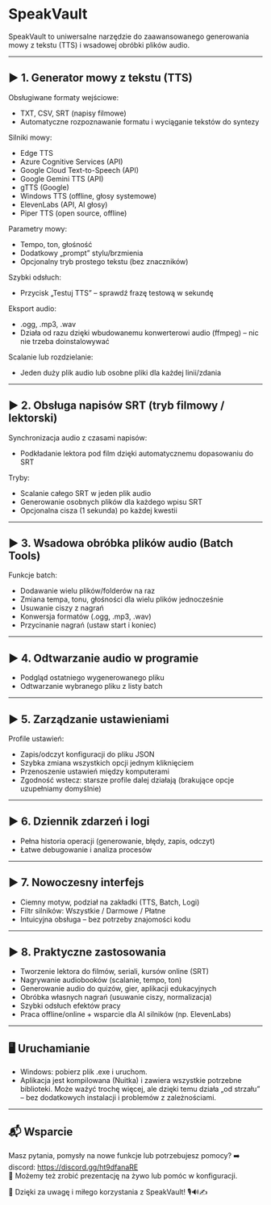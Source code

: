 # SpeakVault

SpeakVault to uniwersalne narzędzie do zaawansowanego generowania mowy z tekstu (TTS) i wsadowej obróbki plików audio.

---

## ▶️ 1. Generator mowy z tekstu (TTS)

Obsługiwane formaty wejściowe:
- TXT, CSV, SRT (napisy filmowe)
- Automatyczne rozpoznawanie formatu i wyciąganie tekstów do syntezy

Silniki mowy:
- Edge TTS
- Azure Cognitive Services (API)
- Google Cloud Text-to-Speech (API)
- Google Gemini TTS (API)
- gTTS (Google)
- Windows TTS (offline, głosy systemowe)
- ElevenLabs (API, AI głosy)
- Piper TTS (open source, offline)

Parametry mowy:
- Tempo, ton, głośność
- Dodatkowy „prompt” stylu/brzmienia
- Opcjonalny tryb prostego tekstu (bez znaczników)

Szybki odsłuch:
- Przycisk „Testuj TTS” – sprawdź frazę testową w sekundę

Eksport audio:
- .ogg, .mp3, .wav
- Działa od razu dzięki wbudowanemu konwerterowi audio (ffmpeg) – nic nie trzeba doinstalowywać

Scalanie lub rozdzielanie:
- Jeden duży plik audio lub osobne pliki dla każdej linii/zdania

---

## ▶️ 2. Obsługa napisów SRT (tryb filmowy / lektorski)

Synchronizacja audio z czasami napisów:
- Podkładanie lektora pod film dzięki automatycznemu dopasowaniu do SRT

Tryby:
- Scalanie całego SRT w jeden plik audio
- Generowanie osobnych plików dla każdego wpisu SRT
- Opcjonalna cisza (1 sekunda) po każdej kwestii

---

## ▶️ 3. Wsadowa obróbka plików audio (Batch Tools)

Funkcje batch:
- Dodawanie wielu plików/folderów na raz
- Zmiana tempa, tonu, głośności dla wielu plików jednocześnie
- Usuwanie ciszy z nagrań
- Konwersja formatów (.ogg, .mp3, .wav)
- Przycinanie nagrań (ustaw start i koniec)

---

## ▶️ 4. Odtwarzanie audio w programie

- Podgląd ostatniego wygenerowanego pliku
- Odtwarzanie wybranego pliku z listy batch

---

## ▶️ 5. Zarządzanie ustawieniami

Profile ustawień:
- Zapis/odczyt konfiguracji do pliku JSON
- Szybka zmiana wszystkich opcji jednym kliknięciem
- Przenoszenie ustawień między komputerami
- Zgodność wstecz: starsze profile dalej działają (brakujące opcje uzupełniamy domyślnie)

---

## ▶️ 6. Dziennik zdarzeń i logi

- Pełna historia operacji (generowanie, błędy, zapis, odczyt)
- Łatwe debugowanie i analiza procesów

---

## ▶️ 7. Nowoczesny interfejs

- Ciemny motyw, podział na zakładki (TTS, Batch, Logi)
- Filtr silników: Wszystkie / Darmowe / Płatne
- Intuicyjna obsługa – bez potrzeby znajomości kodu

---

## ▶️ 8. Praktyczne zastosowania

- Tworzenie lektora do filmów, seriali, kursów online (SRT)
- Nagrywanie audiobooków (scalanie, tempo, ton)
- Generowanie audio do quizów, gier, aplikacji edukacyjnych
- Obróbka własnych nagrań (usuwanie ciszy, normalizacja)
- Szybki odsłuch efektów pracy
- Praca offline/online + wsparcie dla AI silników (np. ElevenLabs)

---

## 🖥️ Uruchamianie

- Windows: pobierz plik .exe i uruchom.
- Aplikacja jest kompilowana  (Nuitka) i zawiera wszystkie potrzebne biblioteki. Może ważyć trochę więcej, ale dzięki temu działa „od strzału” – bez dodatkowych instalacji i problemów z zależnościami.

---

## 📬 Wsparcie

Masz pytania, pomysły na nowe funkcje lub potrzebujesz pomocy?
➡️ discord: https://discord.gg/ht9dfanaRE  
🎥 Możemy też zrobić prezentację na żywo lub pomóc w konfiguracji.

🙏 Dzięki za uwagę i miłego korzystania z SpeakVault! 🎙️🔊✍️
